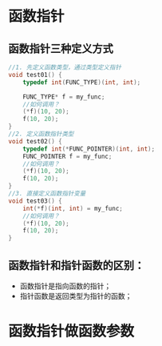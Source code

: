 # 函数指针

## 函数指针三种定义方式

```c
//1. 先定义函数类型，通过类型定义指针
void test01() {
	typedef int(FUNC_TYPE)(int, int);

	FUNC_TYPE* f = my_func;
	//如何调用？
	(*f)(10, 20);
	f(10, 20);
}
//2. 定义函数指针类型
void test02() {
	typedef int(*FUNC_POINTER)(int, int);
	FUNC_POINTER f = my_func;
	//如何调用？
	(*f)(10, 20);
	f(10, 20);
}
//3. 直接定义函数指针变量
void test03() {
	int(*f)(int, int) = my_func;
	//如何调用？
	(*f)(10, 20);
	f(10, 20);
}

```

## 函数指针和指针函数的区别：

- 函数指针是指向函数的指针；
- 指针函数是返回类型为指针的函数；



# 函数指针做函数参数